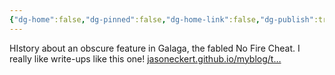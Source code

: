 ```yaml
---
{"dg-home":false,"dg-pinned":false,"dg-home-link":false,"dg-publish":true,"tags":["dgblip"],"disabled rules":["yaml-title","yaml-title-alias","file-name-heading"],"title":"philipp on mastodon @ 2023-01-27","created-date":"2023-01-27T13:09:37","id":109761329753417540,"updated-date":"2025-05-02T08:50:43","dg-path":"blips/109761329753417542.md","permalink":"/blips/109761329753417542/","dgPassFrontmatter":true}
---
```



HIstory about an obscure feature in Galaga, the fabled No Fire Cheat. I really like write-ups like this one! [jasoneckert.github.io/myblog/t…](https://jasoneckert.github.io/myblog/the-galaga-no-fire-cheat-mystery/)



